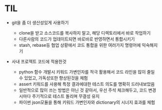 # TIL

- git을 좀 더 생산성있게 사용하기
    - clone을 받고 소스코드를 복사하지 말고, 해당 디렉토리에서 바로 작업하기
    - 다른사람의 코드가 업데이트되면 바로바로 반영하면서 통합시키기
    - stash, rebase등 협업 상황에서 코드 통합을 위한 여러가지 명령어에 익숙해지기


- 사내 프로젝트 코드에 적용한것
    - python 함수 개발시 키워드 가변인자를 적극 활용해서 코드 라인을  많이 줄일 수 있었고, 가독성또한 향상된것을 체험
    - assert 키워드를 사용해 특정 결과에대한 테스트 의도를 명확히 드러내보았음
    - 일반적으로 많이 쓰는 방법은 아닌 것 같아서, 우선 주석 체크해두고, 코드 변경시마다  주기적으로 테스트 돌리며 무결성 유지
    - 파이썬 json모듈을 통해 키워드 가변인자와 dictionary의 시너지 효과를 체험
